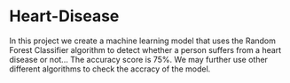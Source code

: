 # Heart-Disease
In this project we create a machine learning model that uses the Random Forest Classifier algorithm to detect whether a person suffers
from a heart disease or not...
The accuracy score is 75%.
We may further use other different algorithms to check the accracy of the model.
